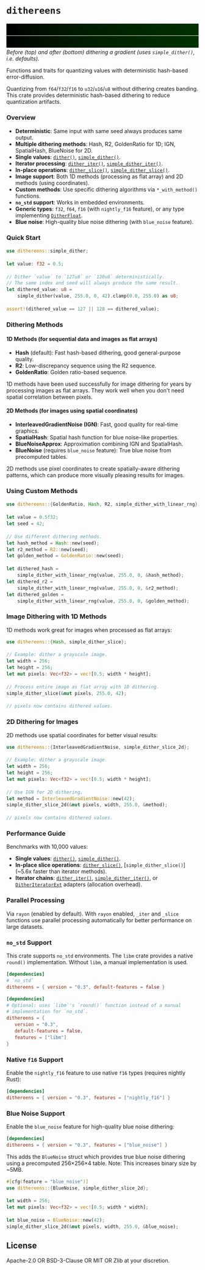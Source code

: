 # `dithereens`

![Before/after dithering](before_after_dither.png)
_Before (top) and after (bottom) dithering a gradient (uses `simple_dither()`, i.e. defaults)._

<!-- cargo-rdme start -->

Functions and traits for quantizing values with deterministic hash-based
error-diffusion.

Quantizing from `f64`/`f32`/`f16` to `u32`/`u16`/`u8` without dithering
creates banding. This crate provides deterministic hash-based dithering to
reduce quantization artifacts.

### Overview

- **Deterministic**: Same input with same seed always produces same output.
- **Multiple dithering methods**: Hash, R2, GoldenRatio for 1D; IGN,
  SpatialHash, BlueNoise for 2D.
- **Single values**: [`dither()`](https://docs.rs/dithereens/latest/dithereens/fn.dither.html), [`simple_dither()`](https://docs.rs/dithereens/latest/dithereens/fn.simple_dither.html).
- **Iterator processing**: [`dither_iter()`](https://docs.rs/dithereens/latest/dithereens/fn.dither_iter.html), [`simple_dither_iter()`](https://docs.rs/dithereens/latest/dithereens/fn.simple_dither_iter.html).
- **In-place operations**: [`dither_slice()`](https://docs.rs/dithereens/latest/dithereens/fn.dither_slice.html), [`simple_dither_slice()`](https://docs.rs/dithereens/latest/dithereens/fn.simple_dither_slice.html).
- **Image support**: Both 1D methods (processing as flat array) and 2D
  methods (using coordinates).
- **Custom methods**: Use specific dithering algorithms via
  `*_with_method()` functions.
- **`no_std` support**: Works in embedded environments.
- **Generic types**: `f32`, `f64`, `f16` (with `nightly_f16` feature), or
  any type implementing [`DitherFloat`](https://docs.rs/dithereens/latest/dithereens/trait.DitherFloat.html).
- **Blue noise**: High-quality blue noise dithering (with `blue_noise`
  feature).

### Quick Start

```rust
use dithereens::simple_dither;

let value: f32 = 0.5;

// Dither `value` to `127u8` or `128u8` deterministically.
// The same index and seed will always produce the same result.
let dithered_value: u8 =
    simple_dither(value, 255.0, 0, 42).clamp(0.0, 255.0) as u8;

assert!(dithered_value == 127 || 128 == dithered_value);
```

### Dithering Methods

#### 1D Methods (for sequential data and images as flat arrays)
- **Hash** (default): Fast hash-based dithering, good general-purpose
  quality.
- **R2**: Low-discrepancy sequence using the R2 sequence.
- **GoldenRatio**: Golden ratio-based sequence.

1D methods have been used successfully for image dithering for years by
processing images as flat arrays. They work well when you don't need
spatial correlation between pixels.

#### 2D Methods (for images using spatial coordinates)
- **InterleavedGradientNoise (IGN)**: Fast, good quality for real-time
  graphics.
- **SpatialHash**: Spatial hash function for blue noise-like properties.
- **BlueNoiseApprox**: Approximation combining IGN and SpatialHash.
- **BlueNoise** (requires `blue_noise` feature): True blue noise from
  precomputed tables.

2D methods use pixel coordinates to create spatially-aware dithering
patterns, which can produce more visually pleasing results for images.

### Using Custom Methods

```rust
use dithereens::{GoldenRatio, Hash, R2, simple_dither_with_linear_rng};

let value = 0.5f32;
let seed = 42;

// Use different dithering methods.
let hash_method = Hash::new(seed);
let r2_method = R2::new(seed);
let golden_method = GoldenRatio::new(seed);

let dithered_hash =
    simple_dither_with_linear_rng(value, 255.0, 0, &hash_method);
let dithered_r2 =
    simple_dither_with_linear_rng(value, 255.0, 0, &r2_method);
let dithered_golden =
    simple_dither_with_linear_rng(value, 255.0, 0, &golden_method);
```

### Image Dithering with 1D Methods

1D methods work great for images when processed as flat arrays:

```rust
use dithereens::{Hash, simple_dither_slice};

// Example: dither a grayscale image.
let width = 256;
let height = 256;
let mut pixels: Vec<f32> = vec![0.5; width * height];

// Process entire image as flat array with 1D dithering.
simple_dither_slice(&mut pixels, 255.0, 42);

// pixels now contains dithered values.
```

### 2D Dithering for Images

2D methods use spatial coordinates for better visual results:

```rust
use dithereens::{InterleavedGradientNoise, simple_dither_slice_2d};

// Example: dither a grayscale image.
let width = 256;
let height = 256;
let mut pixels: Vec<f32> = vec![0.5; width * height];

// Use IGN for 2D dithering.
let method = InterleavedGradientNoise::new(42);
simple_dither_slice_2d(&mut pixels, width, 255.0, &method);

// pixels now contains dithered values.
```

### Performance Guide

Benchmarks with 10,000 values:

- **Single values**: [`dither()`](https://docs.rs/dithereens/latest/dithereens/fn.dither.html), [`simple_dither()`](https://docs.rs/dithereens/latest/dithereens/fn.simple_dither.html).
- **In-place slice operations**: [`dither_slice()`](https://docs.rs/dithereens/latest/dithereens/fn.dither_slice.html),
  [`simple_dither_slice()`] (~5.6x faster than iterator methods).
- **Iterator chains**: [`dither_iter()`](https://docs.rs/dithereens/latest/dithereens/fn.dither_iter.html), [`simple_dither_iter()`](https://docs.rs/dithereens/latest/dithereens/fn.simple_dither_iter.html), or
  [`DitherIteratorExt`](https://docs.rs/dithereens/latest/dithereens/trait.DitherIteratorExt.html) adapters (allocation overhead).

### Parallel Processing

Via `rayon` (enabled by default). With `rayon` enabled, `_iter` and
`_slice` functions use parallel processing automatically for better
performance on large datasets.

### `no_std` Support

This crate supports `no_std` environments. The `libm` crate provides a
native `round()` implementation. Without `libm`, a manual implementation is
used.

```toml
[dependencies]
# `no_std`
dithereens = { version = "0.3", default-features = false }
```

```toml
[dependencies]
# Optional: uses `libm`'s `round()` function instead of a manual
# implementation for `no_std`.
dithereens = {
   version = "0.3",
   default-features = false,
   features = ["libm"]
}
```

### Native `f16` Support

Enable the `nightly_f16` feature to use native `f16` types (requires nightly
Rust):

```toml
[dependencies]
dithereens = { version = "0.3", features = ["nightly_f16"] }
```

### Blue Noise Support

Enable the `blue_noise` feature for high-quality blue noise dithering:

```toml
[dependencies]
dithereens = { version = "0.3", features = ["blue_noise"] }
```

This adds the `BlueNoise` struct which provides true blue noise dithering
using a precomputed 256×256×4 table. Note: This increases binary size by
~5MB.

```rust
#[cfg(feature = "blue_noise")]
use dithereens::{BlueNoise, simple_dither_slice_2d};

let width = 256;
let mut pixels: Vec<f32> = vec![0.5; width * width];

let blue_noise = BlueNoise::new(42);
simple_dither_slice_2d(&mut pixels, width, 255.0, &blue_noise);
```

<!-- cargo-rdme end -->

## License

Apache-2.0 OR BSD-3-Clause OR MIT OR Zlib at your discretion.
